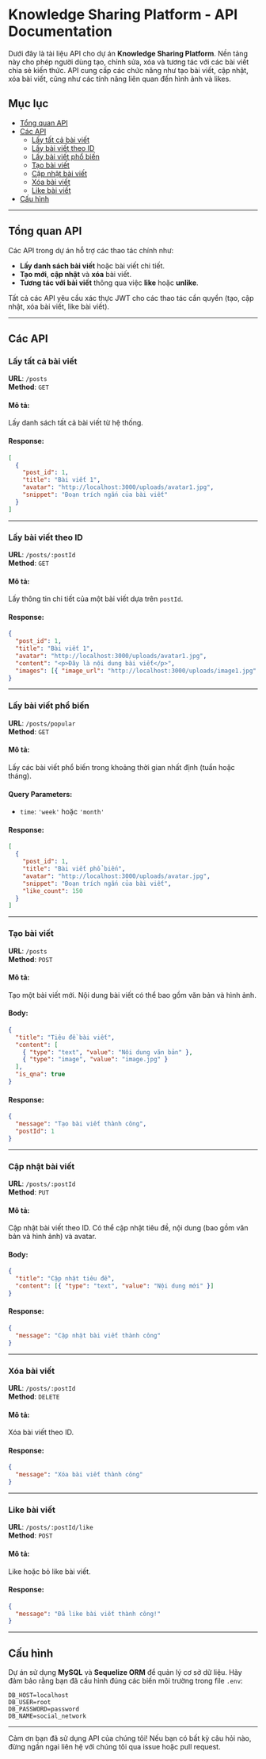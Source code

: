 # **Knowledge Sharing Platform - API Documentation**

Dưới đây là tài liệu API cho dự án **Knowledge Sharing Platform**. Nền tảng này cho phép người dùng tạo, chỉnh sửa, xóa và tương tác với các bài viết chia sẻ kiến thức. API cung cấp các chức năng như tạo bài viết, cập nhật, xóa bài viết, cũng như các tính năng liên quan đến hình ảnh và likes.

## **Mục lục**

- [Tổng quan API](#tổng-quan-api)
- [Các API](#các-api)
  - [Lấy tất cả bài viết](#lấy-tất-cả-bài-viết)
  - [Lấy bài viết theo ID](#lấy-bài-viết-theo-id)
  - [Lấy bài viết phổ biến](#lấy-bài-viết-phổ-biến)
  - [Tạo bài viết](#tạo-bài-viết)
  - [Cập nhật bài viết](#cập-nhật-bài-viết)
  - [Xóa bài viết](#xóa-bài-viết)
  - [Like bài viết](#like-bài-viết)
- [Cấu hình](#cấu-hình)

---

## **Tổng quan API**

Các API trong dự án hỗ trợ các thao tác chính như:

- **Lấy danh sách bài viết** hoặc bài viết chi tiết.
- **Tạo mới**, **cập nhật** và **xóa** bài viết.
- **Tương tác với bài viết** thông qua việc **like** hoặc **unlike**.

Tất cả các API yêu cầu xác thực JWT cho các thao tác cần quyền (tạo, cập nhật, xóa bài viết, like bài viết).

---

## **Các API**

### **Lấy tất cả bài viết**

**URL**: `/posts`  
**Method**: `GET`

#### Mô tả:

Lấy danh sách tất cả bài viết từ hệ thống.

#### Response:

```json
[
  {
    "post_id": 1,
    "title": "Bài viết 1",
    "avatar": "http://localhost:3000/uploads/avatar1.jpg",
    "snippet": "Đoạn trích ngắn của bài viết"
  }
]
```

---

### **Lấy bài viết theo ID**

**URL**: `/posts/:postId`  
**Method**: `GET`

#### Mô tả:

Lấy thông tin chi tiết của một bài viết dựa trên `postId`.

#### Response:

```json
{
  "post_id": 1,
  "title": "Bài viết 1",
  "avatar": "http://localhost:3000/uploads/avatar1.jpg",
  "content": "<p>Đây là nội dung bài viết</p>",
  "images": [{ "image_url": "http://localhost:3000/uploads/image1.jpg" }]
}
```

---

### **Lấy bài viết phổ biến**

**URL**: `/posts/popular`  
**Method**: `GET`

#### Mô tả:

Lấy các bài viết phổ biến trong khoảng thời gian nhất định (tuần hoặc tháng).

#### Query Parameters:

- `time`: `'week'` hoặc `'month'`

#### Response:

```json
[
  {
    "post_id": 1,
    "title": "Bài viết phổ biến",
    "avatar": "http://localhost:3000/uploads/avatar.jpg",
    "snippet": "Đoạn trích ngắn của bài viết",
    "like_count": 150
  }
]
```

---

### **Tạo bài viết**

**URL**: `/posts`  
**Method**: `POST`

#### Mô tả:

Tạo một bài viết mới. Nội dung bài viết có thể bao gồm văn bản và hình ảnh.

#### Body:

```json
{
  "title": "Tiêu đề bài viết",
  "content": [
    { "type": "text", "value": "Nội dung văn bản" },
    { "type": "image", "value": "image.jpg" }
  ],
  "is_qna": true
}
```

#### Response:

```json
{
  "message": "Tạo bài viết thành công",
  "postId": 1
}
```

---

### **Cập nhật bài viết**

**URL**: `/posts/:postId`  
**Method**: `PUT`

#### Mô tả:

Cập nhật bài viết theo ID. Có thể cập nhật tiêu đề, nội dung (bao gồm văn bản và hình ảnh) và avatar.

#### Body:

```json
{
  "title": "Cập nhật tiêu đề",
  "content": [{ "type": "text", "value": "Nội dung mới" }]
}
```

#### Response:

```json
{
  "message": "Cập nhật bài viết thành công"
}
```

---

### **Xóa bài viết**

**URL**: `/posts/:postId`  
**Method**: `DELETE`

#### Mô tả:

Xóa bài viết theo ID.

#### Response:

```json
{
  "message": "Xóa bài viết thành công"
}
```

---

### **Like bài viết**

**URL**: `/posts/:postId/like`  
**Method**: `POST`

#### Mô tả:

Like hoặc bỏ like bài viết.

#### Response:

```json
{
  "message": "Đã like bài viết thành công!"
}
```

---

## **Cấu hình**

Dự án sử dụng **MySQL** và **Sequelize ORM** để quản lý cơ sở dữ liệu. Hãy đảm bảo rằng bạn đã cấu hình đúng các biến môi trường trong file `.env`:

```plaintext
DB_HOST=localhost
DB_USER=root
DB_PASSWORD=password
DB_NAME=social_network

```

---

Cảm ơn bạn đã sử dụng API của chúng tôi! Nếu bạn có bất kỳ câu hỏi nào, đừng ngần ngại liên hệ với chúng tôi qua issue hoặc pull request.
